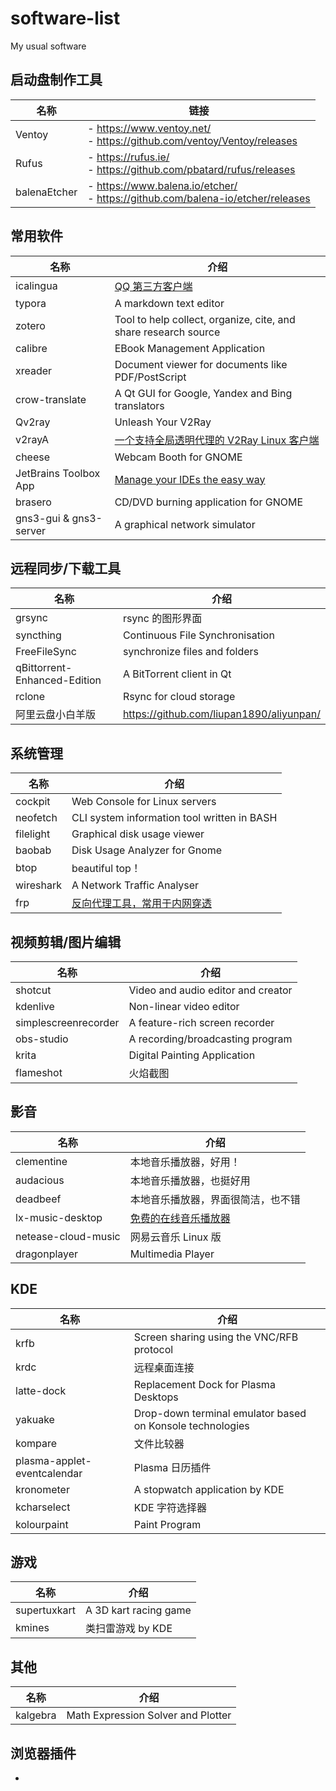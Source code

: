 # software-list

My usual software

## 启动盘制作工具

| 名称         | 链接                                                                                     |
| ------------ | ---------------------------------------------------------------------------------------- |
| Ventoy       | - <https://www.ventoy.net/> </br> - <https://github.com/ventoy/Ventoy/releases>          |
| Rufus        | - <https://rufus.ie/> </br> - <https://github.com/pbatard/rufus/releases>                |
| balenaEtcher | - <https://www.balena.io/etcher/> </br> - <https://github.com/balena-io/etcher/releases> |

## 常用软件

| 名称                   | 介绍                                                                                   |
| ---------------------- | -------------------------------------------------------------------------------------- |
| icalingua              | [QQ 第三方客户端](https://github.com/Icalingua/Icalingua/)                             |
| typora                 | A markdown text editor                                                                 |
| zotero                 | Tool to help collect, organize, cite, and share research source                        |
| calibre                | EBook Management Application                                                           |
| xreader                | Document viewer for documents like PDF/PostScript                                      |
| crow-translate         | A Qt GUI for Google, Yandex and Bing translators                                       |
| Qv2ray                 | Unleash Your V2Ray                                                                     |
| v2rayA                 | [一个支持全局透明代理的 V2Ray Linux 客户端](https://github.com/v2rayA/v2rayA/releases) |
| cheese                 | Webcam Booth for GNOME                                                                 |
| JetBrains Toolbox App  | [Manage your IDEs the easy way](https://www.jetbrains.com/zh-cn/toolbox-app/)          |
| brasero                | CD/DVD burning application for GNOME                                                   |
| gns3-gui & gns3-server | A graphical network simulator                                                          |

## 远程同步/下载工具

| 名称                         | 介绍                                       |
| ---------------------------- | ------------------------------------------ |
| grsync                       | rsync 的图形界面                           |
| syncthing                    | Continuous File Synchronisation            |
| FreeFileSync                 | synchronize files and folders              |
| qBittorrent-Enhanced-Edition | A BitTorrent client in Qt                  |
| rclone                       | Rsync for cloud storage                    |
| 阿里云盘小白羊版             | <https://github.com/liupan1890/aliyunpan/> |

## 系统管理

| 名称      | 介绍                                                            |
| --------- | --------------------------------------------------------------- |
| cockpit   | Web Console for Linux servers                                   |
| neofetch  | CLI system information tool written in BASH                     |
| filelight | Graphical disk usage viewer                                     |
| baobab    | Disk Usage Analyzer for Gnome                                   |
| btop      | beautiful top！                                                 |
| wireshark | A Network Traffic Analyser                                      |
| frp       | [反向代理工具，常用于内网穿透](https://github.com/fatedier/frp) |

## 视频剪辑/图片编辑

| 名称                 | 介绍                               |
| -------------------- | ---------------------------------- |
| shotcut              | Video and audio editor and creator |
| kdenlive             | Non-linear video editor            |
| simplescreenrecorder | A feature-rich screen recorder     |
| obs-studio           | A recording/broadcasting program   |
| krita                | Digital Painting Application       |
| flameshot            | 火焰截图                           |

## 影音

| 名称                | 介绍                                                                 |
| ------------------- | -------------------------------------------------------------------- |
| clementine          | 本地音乐播放器，好用！                                               |
| audacious           | 本地音乐播放器，也挺好用                                             |
| deadbeef            | 本地音乐播放器，界面很简洁，也不错                                   |
| lx-music-desktop    | [免费的在线音乐播放器](https://github.com/lyswhut/lx-music-desktop/) |
| netease-cloud-music | 网易云音乐 Linux 版                                                  |
| dragonplayer        | Multimedia Player                                                    |

## KDE

| 名称                        | 介绍                                                      |
| --------------------------- | --------------------------------------------------------- |
| krfb                        | Screen sharing using the VNC/RFB protocol                 |
| krdc                        | 远程桌面连接                                              |
| latte-dock                  | Replacement Dock for Plasma Desktops                      |
| yakuake                     | Drop-down terminal emulator based on Konsole technologies |
| kompare                     | 文件比较器                                                |
| plasma-applet-eventcalendar | Plasma 日历插件                                           |
| kronometer                  | A stopwatch application by KDE                            |
| kcharselect                 | KDE 字符选择器                                            |
| kolourpaint                 | Paint Program                                             |

## 游戏

| 名称         | 介绍                  |
| ------------ | --------------------- |
| supertuxkart | A 3D kart racing game |
| kmines       | 类扫雷游戏 by KDE     |

## 其他

| 名称     | 介绍                               |
| -------- | ---------------------------------- |
| kalgebra | Math Expression Solver and Plotter |

## 浏览器插件

-
